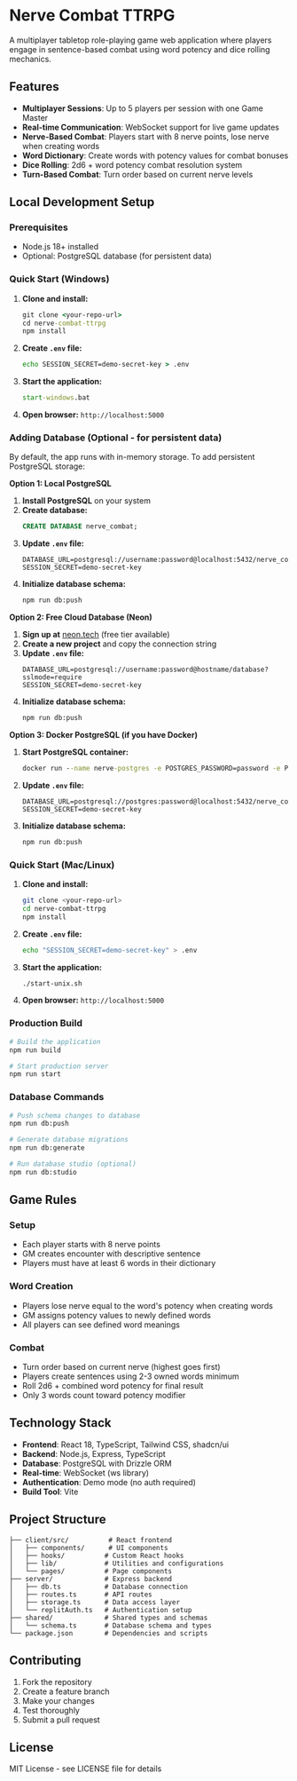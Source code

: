 # Nerve Combat TTRPG

A multiplayer tabletop role-playing game web application where players engage in sentence-based combat using word potency and dice rolling mechanics.

## Features

- **Multiplayer Sessions**: Up to 5 players per session with one Game Master
- **Real-time Communication**: WebSocket support for live game updates
- **Nerve-Based Combat**: Players start with 8 nerve points, lose nerve when creating words
- **Word Dictionary**: Create words with potency values for combat bonuses
- **Dice Rolling**: 2d6 + word potency combat resolution system
- **Turn-Based Combat**: Turn order based on current nerve levels

## Local Development Setup

### Prerequisites

- Node.js 18+ installed
- Optional: PostgreSQL database (for persistent data)

### Quick Start (Windows)

1. **Clone and install:**
   ```cmd
   git clone <your-repo-url>
   cd nerve-combat-ttrpg
   npm install
   ```

2. **Create `.env` file:**
   ```cmd
   echo SESSION_SECRET=demo-secret-key > .env
   ```

3. **Start the application:**
   ```cmd
   start-windows.bat
   ```

4. **Open browser:** `http://localhost:5000`

### Adding Database (Optional - for persistent data)

By default, the app runs with in-memory storage. To add persistent PostgreSQL storage:

**Option 1: Local PostgreSQL**
1. **Install PostgreSQL** on your system
2. **Create database:**
   ```sql
   CREATE DATABASE nerve_combat;
   ```
3. **Update `.env` file:**
   ```env
   DATABASE_URL=postgresql://username:password@localhost:5432/nerve_combat
   SESSION_SECRET=demo-secret-key
   ```
4. **Initialize database schema:**
   ```cmd
   npm run db:push
   ```

**Option 2: Free Cloud Database (Neon)**
1. **Sign up at** [neon.tech](https://neon.tech) (free tier available)
2. **Create a new project** and copy the connection string
3. **Update `.env` file:**
   ```env
   DATABASE_URL=postgresql://username:password@hostname/database?sslmode=require
   SESSION_SECRET=demo-secret-key
   ```
4. **Initialize database schema:**
   ```cmd
   npm run db:push
   ```

**Option 3: Docker PostgreSQL (if you have Docker)**
1. **Start PostgreSQL container:**
   ```cmd
   docker run --name nerve-postgres -e POSTGRES_PASSWORD=password -e POSTGRES_DB=nerve_combat -p 5432:5432 -d postgres:15
   ```
2. **Update `.env` file:**
   ```env
   DATABASE_URL=postgresql://postgres:password@localhost:5432/nerve_combat
   SESSION_SECRET=demo-secret-key
   ```
3. **Initialize database schema:**
   ```cmd
   npm run db:push
   ```

### Quick Start (Mac/Linux)

1. **Clone and install:**
   ```bash
   git clone <your-repo-url>
   cd nerve-combat-ttrpg
   npm install
   ```

2. **Create `.env` file:**
   ```bash
   echo "SESSION_SECRET=demo-secret-key" > .env
   ```

3. **Start the application:**
   ```bash
   ./start-unix.sh
   ```

4. **Open browser:** `http://localhost:5000`

### Production Build

```bash
# Build the application
npm run build

# Start production server
npm run start
```

### Database Commands

```bash
# Push schema changes to database
npm run db:push

# Generate database migrations
npm run db:generate

# Run database studio (optional)
npm run db:studio
```

## Game Rules

### Setup
- Each player starts with 8 nerve points
- GM creates encounter with descriptive sentence
- Players must have at least 6 words in their dictionary

### Word Creation
- Players lose nerve equal to the word's potency when creating words
- GM assigns potency values to newly defined words
- All players can see defined word meanings

### Combat
- Turn order based on current nerve (highest goes first)
- Players create sentences using 2-3 owned words minimum
- Roll 2d6 + combined word potency for final result
- Only 3 words count toward potency modifier

## Technology Stack

- **Frontend**: React 18, TypeScript, Tailwind CSS, shadcn/ui
- **Backend**: Node.js, Express, TypeScript
- **Database**: PostgreSQL with Drizzle ORM
- **Real-time**: WebSocket (ws library)
- **Authentication**: Demo mode (no auth required)
- **Build Tool**: Vite

## Project Structure

```
├── client/src/          # React frontend
│   ├── components/      # UI components
│   ├── hooks/          # Custom React hooks
│   ├── lib/            # Utilities and configurations
│   └── pages/          # Page components
├── server/             # Express backend
│   ├── db.ts           # Database connection
│   ├── routes.ts       # API routes
│   ├── storage.ts      # Data access layer
│   └── replitAuth.ts   # Authentication setup
├── shared/             # Shared types and schemas
│   └── schema.ts       # Database schema and types
└── package.json        # Dependencies and scripts
```

## Contributing

1. Fork the repository
2. Create a feature branch
3. Make your changes
4. Test thoroughly
5. Submit a pull request

## License

MIT License - see LICENSE file for details